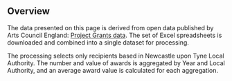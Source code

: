 ## Overview

The data presented on this page is derived from open data published by Arts Council England:
[Project Grants data](https://www.artscouncil.org.uk/ProjectGrants/project-grants-data).
The set of Excel spreadsheets is downloaded and combined into a single dataset for processing.

The processing selects only recipients based in Newcastle upon Tyne Local Authority.
The number and value of awards is aggregated by Year and Local Authority,
and an average award value is calculated for each aggregation.
